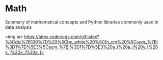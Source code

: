 # Math
 Summary of mathematical concepts and Python libraries commonly used in data analysis
 
<img src https://latex.codecogs.com/gif.latex?%5Cdpi%7B100%7D%20%5Cbg_white%20%5Cfn_cm%20%5Csum_%7Bi%3D1%7D%5E3%5Csum_%7Bj%3D1%7D%5E3%20a_i%20a_j%20y_i%20y_j%20x_i%20x_j>
